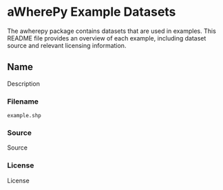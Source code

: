 # aWherePy Example Datasets

The awherepy package contains datasets that are used in examples. This README file provides an overview of each example, including dataset source and relevant licensing information.

## Name

Description

### Filename

`example.shp`

### Source

Source

### License

License
